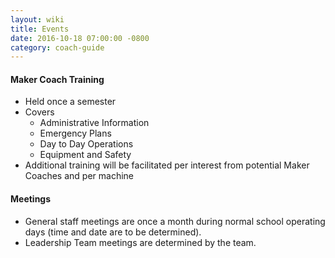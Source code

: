 ```yaml
---
layout: wiki
title: Events
date: 2016-10-18 07:00:00 -0800
category: coach-guide
---
```


#### Maker Coach Training

- Held once a semester
- Covers
  - Administrative Information
  - Emergency Plans
  - Day to Day Operations
  - Equipment and Safety
- Additional training will be facilitated per interest from potential Maker
Coaches and per machine

#### Meetings

- General staff meetings are once a month during normal school operating days
(time and date are to be determined).
- Leadership Team meetings are determined by the team.

